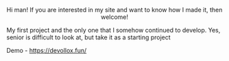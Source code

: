 <div align="center">
  
Hi man! If you are interested in my site and want to know how I made it, then    welcome!
 
</div>

My first project and the only one that I somehow continued to develop. Yes, senior is difficult to look at, but take it as a starting project

Demo - https://devollox.fun/
